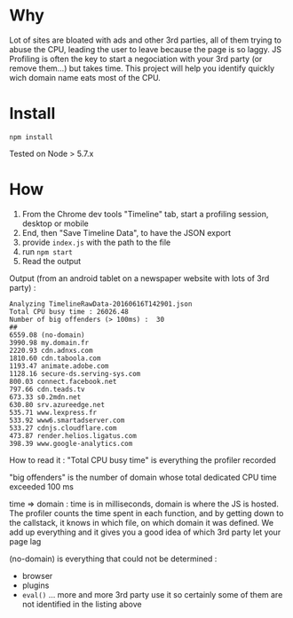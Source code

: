 Why
====

Lot of sites are bloated with ads and other 3rd parties, all of them trying to abuse the CPU, leading the user to leave because the page is so laggy. JS Profiling is often the key to start a negociation with your 3rd party (or remove them…) but takes time. This project will help you identify quickly wich domain name eats most of the CPU.

Install
===
``npm install``

Tested on Node > 5.7.x


How
===

1. From the Chrome dev tools "Timeline" tab, start a profiling session, desktop or mobile
2. End, then "Save Timeline Data", to have the JSON export
3. provide ``index.js`` with the path to the file
4. run ``npm start``
5. Read the output

Output (from an android tablet on a newspaper website with lots of 3rd party) :

```
Analyzing TimelineRawData-20160616T142901.json
Total CPU busy time : 26026.48
Number of big offenders (> 100ms) :  30
##
6559.08 (no-domain)
3990.98 my.domain.fr
2220.93 cdn.adnxs.com
1810.60 cdn.taboola.com
1193.47 animate.adobe.com
1128.16 secure-ds.serving-sys.com
800.03 connect.facebook.net
797.66 cdn.teads.tv
673.33 s0.2mdn.net
630.80 srv.azureedge.net
535.71 www.lexpress.fr
533.92 www6.smartadserver.com
533.27 cdnjs.cloudflare.com
473.87 render.helios.ligatus.com
398.39 www.google-analytics.com
```


How to read it :
"Total CPU busy time" is everything the profiler recorded

"big offenders" is the number of domain whose total dedicated CPU time exceeded 100 ms

time => domain : time is in milliseconds, domain is where the JS is hosted. The profiler counts the time spent in each function, and by getting down to the callstack, it knows in which file, on which domain it was defined. We add up everything and it gives you a good idea of which 3rd party let your page lag

(no-domain) is everything that could not be determined :
* browser
* plugins
* ``eval()`` … more and more 3rd party use it so certainly some of them are not identified in the listing above
